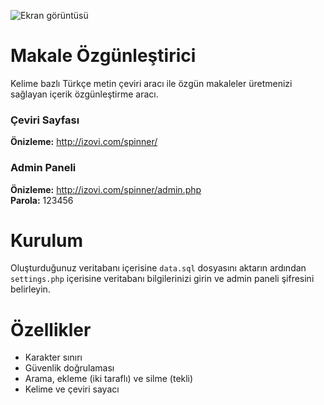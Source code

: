 ![Ekran görüntüsü](http://izovi.com/spinner/screenshot.png)
# Makale Özgünleştirici
Kelime bazlı Türkçe metin çeviri aracı ile özgün makaleler üretmenizi sağlayan içerik özgünleştirme aracı.

### **Çeviri Sayfası**
**Önizleme:** http://izovi.com/spinner/

### **Admin Paneli**
**Önizleme:** http://izovi.com/spinner/admin.php \
**Parola:** 123456

# Kurulum
Oluşturduğunuz veritabanı içerisine `data.sql` dosyasını aktarın ardından `settings.php` içerisine veritabanı bilgilerinizi girin ve admin paneli şifresini belirleyin.

# Özellikler
- Karakter sınırı
- Güvenlik doğrulaması
- Arama, ekleme (iki taraflı) ve silme (tekli)
- Kelime ve çeviri sayacı
